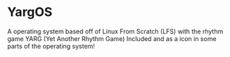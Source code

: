 # YargOS
 A operating system based off of Linux From Scratch (LFS) with the rhythm game YARG (Yet Another Rhythm Game) Included and as a icon in some parts of the operating system!
